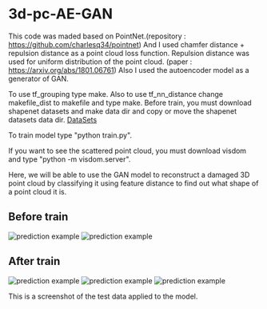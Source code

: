 # 3d-pc-AE-GAN
This code was maded based on PointNet.(repository : https://github.com/charlesq34/pointnet)
And I used chamfer distance + repulsion distance as a point cloud loss function.
Repulsion distance was used for uniform distribution of the point cloud. (paper : https://arxiv.org/abs/1801.06761)
Also I used the autoencoder model as a generator of GAN.

To use tf_grouping type make. Also to use tf_nn_distance change makefile_dist to makefile and type make.
Before train, you must download shapenet datasets and make data dir and copy or move the shapenet datasets data dir.
 <a href="https://shapenet.cs.stanford.edu/media/shapenetcore_partanno_segmentation_benchmark_v0.zip" target="_blank">DataSets</a>
 
To train model type "python train.py".

If you want to see the scattered point cloud, you must download visdom and type "python -m visdom.server".

Here, we will be able to use the GAN model to reconstruct a damaged 3D point cloud 
by classifying it using feature distance to find out what shape of a point cloud it is.

## Before train
![prediction example](https://github.com/skoo9500/3d-pc-AE-GAN/blob/master/ae-gan/screenshot/before_train1.png)
![prediction example](https://github.com/skoo9500/3d-pc-AE-GAN/blob/master/ae-gan/screenshot/before_train2.png)
## After train
![prediction example](https://github.com/skoo9500/3d-pc-AE-GAN/blob/master/ae-gan/screenshot/airplane.png)
![prediction example](https://github.com/skoo9500/3d-pc-AE-GAN/blob/master/ae-gan/screenshot/chair.png)
![prediction example](https://github.com/skoo9500/3d-pc-AE-GAN/blob/master/ae-gan/screenshot/desk.png)

This is a screenshot of the test data applied to the model.
